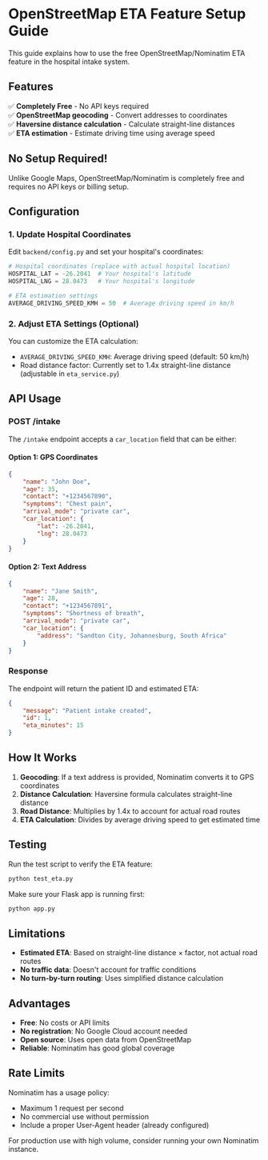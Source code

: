 # OpenStreetMap ETA Feature Setup Guide

This guide explains how to use the free OpenStreetMap/Nominatim ETA feature in the hospital intake system.

## Features

✅ **Completely Free** - No API keys required  
✅ **OpenStreetMap geocoding** - Convert addresses to coordinates  
✅ **Haversine distance calculation** - Calculate straight-line distances  
✅ **ETA estimation** - Estimate driving time using average speed  

## No Setup Required!

Unlike Google Maps, OpenStreetMap/Nominatim is completely free and requires no API keys or billing setup.

## Configuration

### 1. Update Hospital Coordinates

Edit `backend/config.py` and set your hospital's coordinates:

```python
# Hospital coordinates (replace with actual hospital location)
HOSPITAL_LAT = -26.2041  # Your hospital's latitude
HOSPITAL_LNG = 28.0473   # Your hospital's longitude

# ETA estimation settings
AVERAGE_DRIVING_SPEED_KMH = 50  # Average driving speed in km/h
```

### 2. Adjust ETA Settings (Optional)

You can customize the ETA calculation:

- `AVERAGE_DRIVING_SPEED_KMH`: Average driving speed (default: 50 km/h)
- Road distance factor: Currently set to 1.4x straight-line distance (adjustable in `eta_service.py`)

## API Usage

### POST /intake

The `/intake` endpoint accepts a `car_location` field that can be either:

#### Option 1: GPS Coordinates
```json
{
    "name": "John Doe",
    "age": 35,
    "contact": "+1234567890",
    "symptoms": "Chest pain",
    "arrival_mode": "private car",
    "car_location": {
        "lat": -26.2041,
        "lng": 28.0473
    }
}
```

#### Option 2: Text Address
```json
{
    "name": "Jane Smith",
    "age": 28,
    "contact": "+1234567891",
    "symptoms": "Shortness of breath",
    "arrival_mode": "private car",
    "car_location": {
        "address": "Sandton City, Johannesburg, South Africa"
    }
}
```

### Response

The endpoint will return the patient ID and estimated ETA:

```json
{
    "message": "Patient intake created",
    "id": 1,
    "eta_minutes": 15
}
```

## How It Works

1. **Geocoding**: If a text address is provided, Nominatim converts it to GPS coordinates
2. **Distance Calculation**: Haversine formula calculates straight-line distance
3. **Road Distance**: Multiplies by 1.4x to account for actual road routes
4. **ETA Calculation**: Divides by average driving speed to get estimated time

## Testing

Run the test script to verify the ETA feature:

```bash
python test_eta.py
```

Make sure your Flask app is running first:
```bash
python app.py
```

## Limitations

- **Estimated ETA**: Based on straight-line distance × factor, not actual road routes
- **No traffic data**: Doesn't account for traffic conditions
- **No turn-by-turn routing**: Uses simplified distance calculation

## Advantages

- **Free**: No costs or API limits
- **No registration**: No Google Cloud account needed
- **Open source**: Uses open data from OpenStreetMap
- **Reliable**: Nominatim has good global coverage

## Rate Limits

Nominatim has a usage policy:
- Maximum 1 request per second
- No commercial use without permission
- Include a proper User-Agent header (already configured)

For production use with high volume, consider running your own Nominatim instance.
